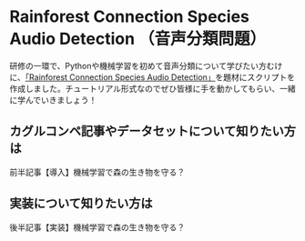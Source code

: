 # Rainforest Connection Species Audio Detection （音声分類問題）

研修の一環で、Pythonや機械学習を初めて音声分類について学びたい方むけに、[「Rainforest Connection Species Audio Detection」](https://www.kaggle.com/c/rfcx-species-audio-detection)を題材にスクリプトを作成しました。チュートリアル形式なのでぜひ皆様に手を動かしてもらい、一緒に学んでいきましょう！

## カグルコンペ記事やデータセットについて知りたい方は
前半記事【導入】機械学習で森の生き物を守る？

## 実装について知りたい方は
後半記事【実装】機械学習で森の生き物を守る？

